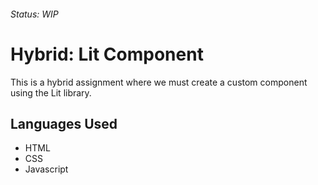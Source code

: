 ###### Status: WIP
# Hybrid: Lit Component

This is a hybrid assignment where we must create a custom component using the Lit library.

## Languages Used
- HTML
- CSS
- Javascript
